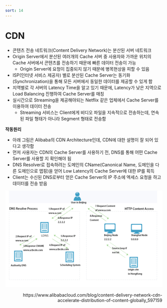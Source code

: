 ```yaml
---
sort: 14
---
```


# CDN

* 콘텐츠 전송 네트워크(Content Delivery Network)는 분산된 서버 네트워크
* Origin Server에서 분산된 여러개의 Cache 서버 중 사용자와 가까운 위치의 Cache 서버에서 콘텐츠를 전송하기 때문에 빠른 데이터 전송이 가능
  * Origin Server에 요청이 집중되지 않기 때문에 병목현상을 피할 수 있음
* ISP(인터넷 서비스 제공자) 별로 분산된 Cache Server는 동기화(Synchronization)을 통해 모든 서버에서 동일한 데이터를 제공할 수 있게 함
* 지역별로 각 서버의 Latency Time을 알고 있기 때문에, Latency가 낮은 지역으로 Load Balancing 진행하여 Cache Server를 매칭
* 실시간으로 Streaming을 제공해야되는 Netflix 같은 업체에서 Cache Server를 이용하여 데이터 전송
  * Streaming 서비스는 Client에게 비디오 파일을 지속적으로 전송하는데, 연속된 파일 형태가 아니라 Segment 형태로 전송함

**작동원리**

* 아래 그림은 Alibaba의 CDN Architecture인데, CDN에 대한 설명이 잘 되어 있다고 생각함
* 먼저 사용자는 CDN의 Cache Server를 사용하기 전, DNS를 통해 어떤 Cache Server를 사용할 지 확인해야 됨
* DNS Resolver로 접속하려는 도메인의 CName(Canonical Name, 도메인을 다른 도메인으로 맵핑)을 얻어 Low Latency의 Cache Server에 대한 IP를 획득
* Client는 수신된 DNS로부터 얻은 Cache Server의 IP 주소에 엑세스 요청을 하고 데이터를 전송 받음

![CDN](./Img/CDN.png)

<div style="text-align: right"> https://www.alibabacloud.com/blog/content-delivery-network-cdn-accelerate-distribution-of-content-globally_597159 </div>
